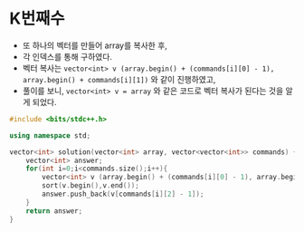 # K번째수

- 또 하나의 벡터를 만들어 array를 복사한 후,
- 각 인덱스를 통해 구하였다.
- 벡터 복사는 `vector<int> v (array.begin() + (commands[i][0] - 1), array.begin() + commands[i][1])` 와 같이 진행하였고,
- 풀이를 보니, `vector<int> v = array` 와 같은 코드로 벡터 복사가 된다는 것을 알게 되었다.



```c++
#include <bits/stdc++.h>

using namespace std;

vector<int> solution(vector<int> array, vector<vector<int>> commands) {
    vector<int> answer;
    for(int i=0;i<commands.size();i++){
        vector<int> v (array.begin() + (commands[i][0] - 1), array.begin() + commands[i][1]);
        sort(v.begin(),v.end());
        answer.push_back(v[commands[i][2] - 1]);
    }
    return answer;
}
```

